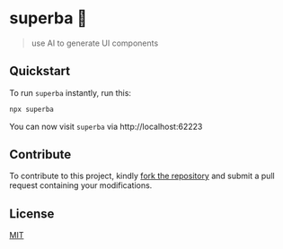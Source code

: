 # superba 🔴

> use AI to generate UI components

## Quickstart

To run `superba` instantly, run this:

```sh
npx superba
```

You can now visit `superba` via http://localhost:62223

## Contribute

To contribute to this project, kindly [fork the repository](https://github.com/ctate/superba/fork) and submit a pull request containing your modifications.

## License

[MIT](https://github.com/ctate/chatgpt-mba/blob/main/LICENSE)
